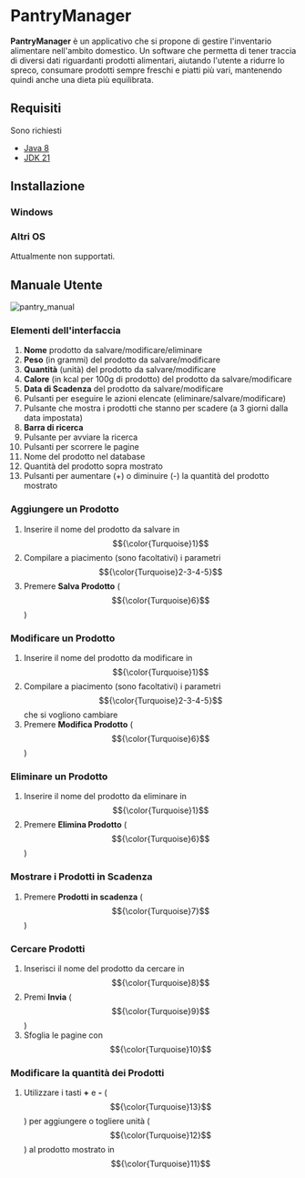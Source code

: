 # PantryManager

**PantryManager** è un applicativo che si propone di gestire l'inventario alimentare nell'ambito domestico. Un software che permetta di tener traccia di diversi dati riguardanti prodotti alimentari, aiutando l'utente a ridurre lo spreco, consumare prodotti sempre freschi e piatti più vari, mantenendo quindi anche una dieta più equilibrata.

## Requisiti
Sono richiesti 
- [Java 8](https://www.java.com/it/download/)
- [JDK 21](https://www.oracle.com/java/technologies/downloads/?er=221886#jdk21-windows)

## Installazione
### Windows
### Altri OS
Attualmente non supportati.

## Manuale Utente
![pantry_manual](https://github.com/user-attachments/assets/28a82747-e912-41d7-8788-c0bc3f8320ca)
### Elementi dell'interfaccia
1. **Nome** prodotto da salvare/modificare/eliminare
2. **Peso** (in grammi) del prodotto da salvare/modificare
3. **Quantità** (unità) del prodotto da salvare/modificare
4. **Calore** (in kcal per 100g di prodotto) del prodotto da salvare/modificare
5. **Data di Scadenza** del prodotto da salvare/modificare
6. Pulsanti per eseguire le azioni elencate (eliminare/salvare/modificare)
7. Pulsante che mostra i prodotti che stanno per scadere (a 3 giorni dalla data impostata)
8. **Barra di ricerca**
9. Pulsante per avviare la ricerca
10. Pulsanti per scorrere le pagine
11. Nome del prodotto nel database
12. Quantità del prodotto sopra mostrato
13. Pulsanti per aumentare (+) o diminuire (-) la quantità del prodotto mostrato


### Aggiungere un Prodotto
1. Inserire il nome del prodotto da salvare in $${\color{Turquoise}1}$$
2. Compilare a piacimento (sono facoltativi) i parametri $${\color{Turquoise}2-3-4-5}$$
3. Premere **Salva Prodotto** ($${\color{Turquoise}6}$$)

### Modificare un Prodotto
1. Inserire il nome del prodotto da modificare in $${\color{Turquoise}1}$$
2. Compilare a piacimento (sono facoltativi) i parametri $${\color{Turquoise}2-3-4-5}$$ che si vogliono cambiare
3. Premere **Modifica Prodotto** ($${\color{Turquoise}6}$$)

### Eliminare un Prodotto
1. Inserire il nome del prodotto da eliminare in $${\color{Turquoise}1}$$
2. Premere **Elimina Prodotto** ($${\color{Turquoise}6}$$)

### Mostrare i Prodotti in Scadenza
1. Premere **Prodotti in scadenza** ($${\color{Turquoise}7}$$)

### Cercare Prodotti
1. Inserisci il nome del prodotto da cercare in $${\color{Turquoise}8}$$
2. Premi **Invia** ($${\color{Turquoise}9}$$)
3. Sfoglia le pagine con $${\color{Turquoise}10}$$

### Modificare la quantità dei Prodotti
1. Utilizzare i tasti **+** e **-** ($${\color{Turquoise}13}$$) per aggiungere o togliere unità ($${\color{Turquoise}12}$$) al prodotto mostrato in $${\color{Turquoise}11}$$
